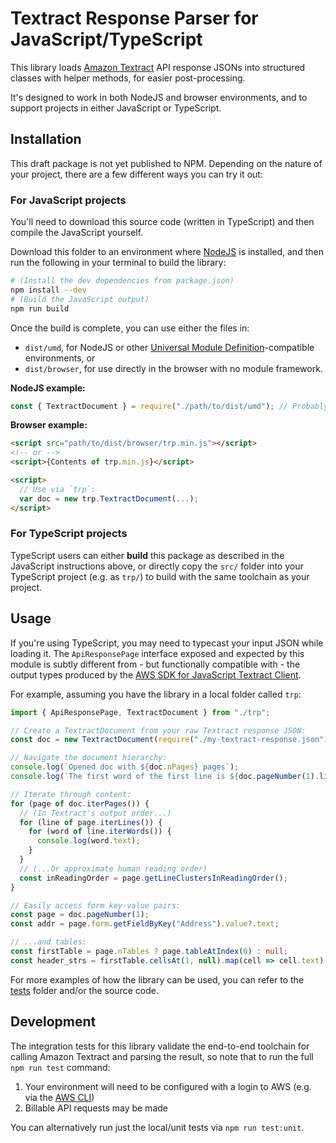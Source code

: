 # Textract Response Parser for JavaScript/TypeScript

This library loads [Amazon Textract](https://docs.aws.amazon.com/textract/latest/dg/what-is.html) API response JSONs into structured classes with helper methods, for easier post-processing.

It's designed to work in both NodeJS and browser environments, and to support projects in either JavaScript or TypeScript.


## Installation

This draft package is not yet published to NPM. Depending on the nature of your project, there are a few different ways you can try it out:


### For JavaScript projects

You'll need to download this source code (written in TypeScript) and then compile the JavaScript yourself.

Download this folder to an environment where [NodeJS](https://nodejs.org/en/) is installed, and then run the following in your terminal to build the library:

```sh
# (Install the dev dependencies from package.json)
npm install --dev
# (Build the JavaScript output)
npm run build
```

Once the build is complete, you can use either the files in:

- `dist/umd`, for NodeJS or other [Universal Module Definition](https://github.com/umdjs/umd)-compatible environments, or
- `dist/browser`, for use directly in the browser with no module framework.

**NodeJS example:**

```js
const { TextractDocument } = require("./path/to/dist/umd"); // Probably rename the folder...
```

**Browser example:**

```html
<script src="path/to/dist/browser/trp.min.js"></script>
<!-- or -->
<script>{Contents of trp.min.js}</script>

<script>
  // Use via `trp`:
  var doc = new trp.TextractDocument(...);
</script>
```


### For TypeScript projects

TypeScript users can either **build** this package as described in the JavaScript instructions above, or directly copy the `src/` folder into your TypeScript project (e.g. as `trp/`) to build with the same toolchain as your project.


## Usage

If you're using TypeScript, you may need to typecast your input JSON while loading it. The `ApiResponsePage` interface exposed and expected by this module is subtly different from - but functionally compatible with - the output types produced by the [AWS SDK for JavaScript Textract Client](https://docs.aws.amazon.com/AWSJavaScriptSDK/v3/latest/clients/client-textract/index.html).

For example, assuming you have the library in a local folder called `trp`:

```typescript
import { ApiResponsePage, TextractDocument } from "./trp";

// Create a TextractDocument from your raw Textract response JSON:
const doc = new TextractDocument(require("./my-textract-response.json") as ApiResponsePage);

// Navigate the document hierarchy:
console.log(`Opened doc with ${doc.nPages} pages`);
console.log(`The first word of the first line is ${doc.pageNumber(1).lineAtIndex(0).wordAtIndex(0).text}`);

// Iterate through content:
for (page of doc.iterPages()) {
  // (In Textract's output order...)
  for (line of page.iterLines()) {
    for (word of line.iterWords()) {
      console.log(word.text);
    }
  }
  // (...Or approximate human reading order)
  const inReadingOrder = page.getLineClustersInReadingOrder();
}

// Easily access form key-value pairs:
const page = doc.pageNumber(1);
const addr = page.form.getFieldByKey("Address").value?.text;

// ...and tables:
const firstTable = page.nTables ? page.tableAtIndex(0) : null;
const header_strs = firstTable.cellsAt(1, null).map(cell => cell.text);
```

For more examples of how the library can be used, you can refer to the [tests](tests/) folder and/or the source code.


## Development

The integration tests for this library validate the end-to-end toolchain for calling Amazon Textract and parsing the result, so note that to run the full `npm run test` command:

1. Your environment will need to be configured with a login to AWS (e.g. via the [AWS CLI](https://aws.amazon.com/cli/))
2. Billable API requests may be made

You can alternatively run just the local/unit tests via `npm run test:unit`.

